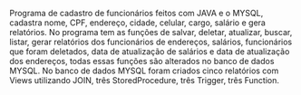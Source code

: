 Programa de cadastro de funcionários feitos com JAVA e o MYSQL, cadastra nome, CPF, endereço, cidade, celular, cargo, salário e gera relatórios.
No programa tem as funções de salvar, deletar, atualizar, buscar, listar, gerar relatórios dos funcionários de endereços, salários, funcionários que foram 
deletados, data de atualização de salários e data de atualização dos endereços, todas essas funções são alterados no banco de dados MYSQL.
No banco de dados MYSQL foram criados cinco relatórios com Views utilizando JOIN, três StoredProcedure, três Trigger, três Function.
